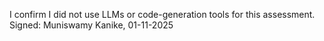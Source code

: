 I confirm I did not use LLMs or code-generation tools for this assessment.
Signed: Muniswamy Kanike, 01-11-2025
